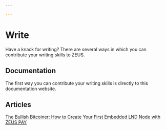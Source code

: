 ```yaml
---

---
```


# Write

Have a knack for writing? There are several ways in which you can contribute your writing skills to ZEUS.

## Documentation

The first way you can contribute your writing skills is directly to this documentation website. 

## Articles

[The Bullish Bitcoiner: How to Create Your First Embedded LND Node with ZEUS PAY](https://thebullishbitcoiner.com/2023/10/20/how-to-create-your-first-embedded-lnd-node-with-zeus-pay/)


